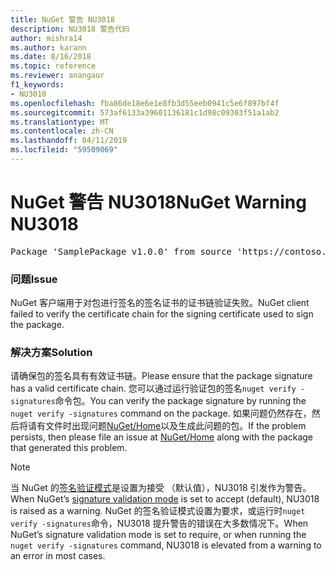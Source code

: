 ```yaml
---
title: NuGet 警告 NU3018
description: NU3018 警告代码
author: mishra14
ms.author: karann
ms.date: 8/16/2018
ms.topic: reference
ms.reviewer: anangaur
f1_keywords:
- NU3018
ms.openlocfilehash: fba86de18e6e1e8fb3d55eeb0941c5e6f897bf4f
ms.sourcegitcommit: 573af6133a39601136181c1d98c09303f51a1ab2
ms.translationtype: MT
ms.contentlocale: zh-CN
ms.lasthandoff: 04/11/2019
ms.locfileid: "59509069"
---
```

# <a name="nuget-warning-nu3018"></a><span data-ttu-id="e39e7-103">NuGet 警告 NU3018</span><span class="sxs-lookup"><span data-stu-id="e39e7-103">NuGet Warning NU3018</span></span>

<pre>Package 'SamplePackage v1.0.0' from source 'https://contoso.com/index.json': The primary signature found a chain building issue: A certificate chain processed, but terminated in a root certificate which is not trusted by the trust provider.</pre>

### <a name="issue"></a><span data-ttu-id="e39e7-104">问题</span><span class="sxs-lookup"><span data-stu-id="e39e7-104">Issue</span></span>

<span data-ttu-id="e39e7-105">NuGet 客户端用于对包进行签名的签名证书的证书链验证失败。</span><span class="sxs-lookup"><span data-stu-id="e39e7-105">NuGet client failed to verify the certificate chain for the signing certificate used to sign the package.</span></span>


### <a name="solution"></a><span data-ttu-id="e39e7-106">解决方案</span><span class="sxs-lookup"><span data-stu-id="e39e7-106">Solution</span></span>

<span data-ttu-id="e39e7-107">请确保包的签名具有有效证书链。</span><span class="sxs-lookup"><span data-stu-id="e39e7-107">Please ensure that the package signature has a valid certificate chain.</span></span> <span data-ttu-id="e39e7-108">您可以通过运行验证包的签名`nuget verify -signatures`命令包。</span><span class="sxs-lookup"><span data-stu-id="e39e7-108">You can verify the package signature by running the `nuget verify -signatures` command on the package.</span></span> <span data-ttu-id="e39e7-109">如果问题仍然存在，然后将请有文件时出现问题[NuGet/Home](https://github.com/NuGet/Home/issues)以及生成此问题的包。</span><span class="sxs-lookup"><span data-stu-id="e39e7-109">If the problem persists, then please file an issue at [NuGet/Home](https://github.com/NuGet/Home/issues) along with the package that generated this problem.</span></span>


> [!Note]
> <span data-ttu-id="e39e7-110">当 NuGet 的[签名验证模式](https://docs.microsoft.com/en-us/nuget/consume-packages/installing-signed-packages#configure-package-signature-requirements)是设置为接受 （默认值），NU3018 引发作为警告。</span><span class="sxs-lookup"><span data-stu-id="e39e7-110">When NuGet’s [signature validation mode](https://docs.microsoft.com/en-us/nuget/consume-packages/installing-signed-packages#configure-package-signature-requirements) is set to accept (default), NU3018 is raised as a warning.</span></span> <span data-ttu-id="e39e7-111">NuGet 的签名验证模式设置为要求，或运行时`nuget verify -signatures`命令，NU3018 提升警告的错误在大多数情况下。</span><span class="sxs-lookup"><span data-stu-id="e39e7-111">When NuGet’s signature validation mode is set to require, or when running the `nuget verify -signatures` command, NU3018 is elevated from a warning to an error in most cases.</span></span> 